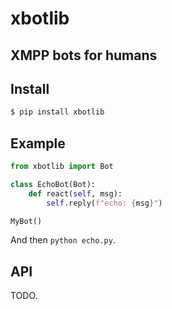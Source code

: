 # xbotlib

## XMPP bots for humans

## Install

```sh
$ pip install xbotlib
```

## Example

```python
from xbotlib import Bot

class EchoBot(Bot):
    def react(self, msg):
        self.reply(f"echo: {msg}")

MyBot()
```

And then `python echo.py`.

## API

TODO.
